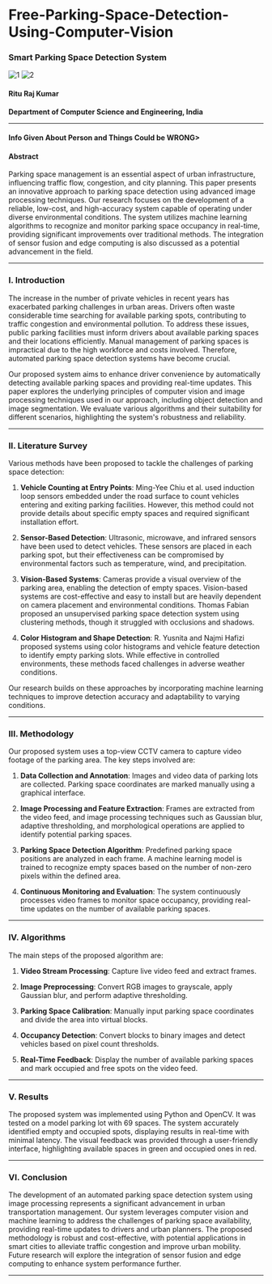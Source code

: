 # Free-Parking-Space-Detection-Using-Computer-Vision

### Smart Parking Space Detection System
![1](https://github.com/RituRajKumarWork/Free-Parking-Space-Detection-Using-Computer-Vision/assets/126075558/d10c83d1-3df6-44ae-8a02-795737f1e966)
![2](https://github.com/RituRajKumarWork/Free-Parking-Space-Detection-Using-Computer-Vision/assets/126075558/c34849fd-9d0c-4b50-9b75-87077b20d0a8)


#### Ritu Raj Kumar  
**Department of Computer Science and Engineering, India**

---
#### Info Given About Person and Things Could be WRONG>
#### Abstract

Parking space management is an essential aspect of urban infrastructure, influencing traffic flow, congestion, and city planning. This paper presents an innovative approach to parking space detection using advanced image processing techniques. Our research focuses on the development of a reliable, low-cost, and high-accuracy system capable of operating under diverse environmental conditions. The system utilizes machine learning algorithms to recognize and monitor parking space occupancy in real-time, providing significant improvements over traditional methods. The integration of sensor fusion and edge computing is also discussed as a potential advancement in the field.

---

### I. Introduction

The increase in the number of private vehicles in recent years has exacerbated parking challenges in urban areas. Drivers often waste considerable time searching for available parking spots, contributing to traffic congestion and environmental pollution. To address these issues, public parking facilities must inform drivers about available parking spaces and their locations efficiently. Manual management of parking spaces is impractical due to the high workforce and costs involved. Therefore, automated parking space detection systems have become crucial.

Our proposed system aims to enhance driver convenience by automatically detecting available parking spaces and providing real-time updates. This paper explores the underlying principles of computer vision and image processing techniques used in our approach, including object detection and image segmentation. We evaluate various algorithms and their suitability for different scenarios, highlighting the system's robustness and reliability.

---

### II. Literature Survey

Various methods have been proposed to tackle the challenges of parking space detection:

1. **Vehicle Counting at Entry Points**: Ming-Yee Chiu et al. used induction loop sensors embedded under the road surface to count vehicles entering and exiting parking facilities. However, this method could not provide details about specific empty spaces and required significant installation effort.

2. **Sensor-Based Detection**: Ultrasonic, microwave, and infrared sensors have been used to detect vehicles. These sensors are placed in each parking spot, but their effectiveness can be compromised by environmental factors such as temperature, wind, and precipitation.

3. **Vision-Based Systems**: Cameras provide a visual overview of the parking area, enabling the detection of empty spaces. Vision-based systems are cost-effective and easy to install but are heavily dependent on camera placement and environmental conditions. Thomas Fabian proposed an unsupervised parking space detection system using clustering methods, though it struggled with occlusions and shadows.

4. **Color Histogram and Shape Detection**: R. Yusnita and Najmi Hafizi proposed systems using color histograms and vehicle feature detection to identify empty parking slots. While effective in controlled environments, these methods faced challenges in adverse weather conditions.

Our research builds on these approaches by incorporating machine learning techniques to improve detection accuracy and adaptability to varying conditions.

---

### III. Methodology

Our proposed system uses a top-view CCTV camera to capture video footage of the parking area. The key steps involved are:

1. **Data Collection and Annotation**: Images and video data of parking lots are collected. Parking space coordinates are marked manually using a graphical interface.

2. **Image Processing and Feature Extraction**: Frames are extracted from the video feed, and image processing techniques such as Gaussian blur, adaptive thresholding, and morphological operations are applied to identify potential parking spaces.

3. **Parking Space Detection Algorithm**: Predefined parking space positions are analyzed in each frame. A machine learning model is trained to recognize empty spaces based on the number of non-zero pixels within the defined area.

4. **Continuous Monitoring and Evaluation**: The system continuously processes video frames to monitor space occupancy, providing real-time updates on the number of available parking spaces.

---

### IV. Algorithms

The main steps of the proposed algorithm are:

1. **Video Stream Processing**: Capture live video feed and extract frames.

2. **Image Preprocessing**: Convert RGB images to grayscale, apply Gaussian blur, and perform adaptive thresholding.

3. **Parking Space Calibration**: Manually input parking space coordinates and divide the area into virtual blocks.

4. **Occupancy Detection**: Convert blocks to binary images and detect vehicles based on pixel count thresholds.

5. **Real-Time Feedback**: Display the number of available parking spaces and mark occupied and free spots on the video feed.

---

### V. Results

The proposed system was implemented using Python and OpenCV. It was tested on a model parking lot with 69 spaces. The system accurately identified empty and occupied spots, displaying results in real-time with minimal latency. The visual feedback was provided through a user-friendly interface, highlighting available spaces in green and occupied ones in red.

---

### VI. Conclusion

The development of an automated parking space detection system using image processing represents a significant advancement in urban transportation management. Our system leverages computer vision and machine learning to address the challenges of parking space availability, providing real-time updates to drivers and urban planners. The proposed methodology is robust and cost-effective, with potential applications in smart cities to alleviate traffic congestion and improve urban mobility. Future research will explore the integration of sensor fusion and edge computing to enhance system performance further.

---
